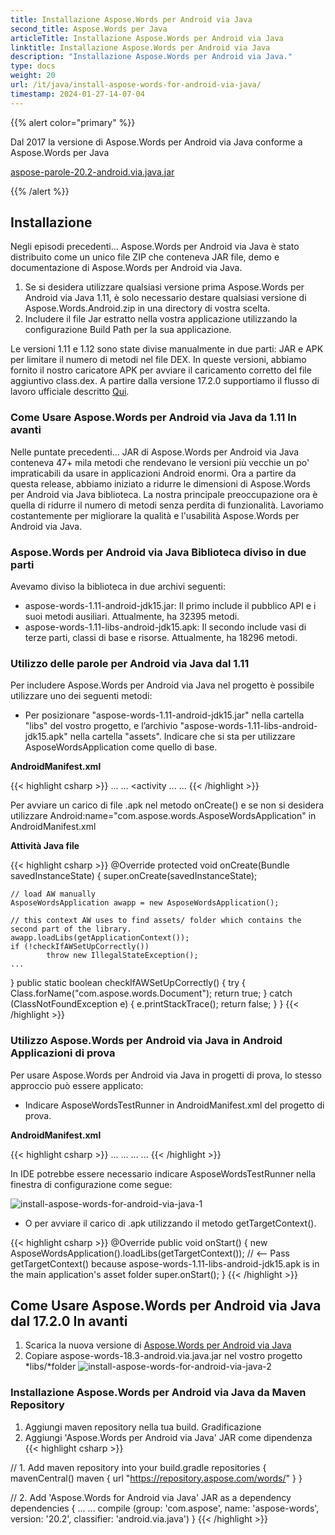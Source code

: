 ```yaml
---
title: Installazione Aspose.Words per Android via Java
second_title: Aspose.Words per Java
articleTitle: Installazione Aspose.Words per Android via Java
linktitle: Installazione Aspose.Words per Android via Java
description: "Installazione Aspose.Words per Android via Java."
type: docs
weight: 20
url: /it/java/install-aspose-words-for-android-via-java/
timestamp: 2024-01-27-14-07-04
---
```


{{% alert color="primary" %}}

Dal 2017 la versione di Aspose.Words per Android via Java conforme a Aspose.Words per Java

[aspose-parole-20.2-android.via.java.jar](https://repository.aspose.com/webapp/#/artifacts/browse/tree/General/repo/com/aspose/aspose-words/20.2/aspose-words-20.2-android.via.java.jar)

{{% /alert %}}

## Installazione

Negli episodi precedenti... Aspose.Words per Android via Java è stato distribuito come un unico file ZIP che conteneva JAR file, demo e documentazione di Aspose.Words per Android via Java.

1. Se si desidera utilizzare qualsiasi versione prima Aspose.Words per Android via Java 1.11, è solo necessario destare qualsiasi versione di Aspose.Words.Android.zip in una directory di vostra scelta.
1. Includere il file Jar estratto nella vostra applicazione utilizzando la configurazione Build Path per la sua applicazione.

Le versioni 1.11 e 1.12 sono state divise manualmente in due parti: JAR e APK per limitare il numero di metodi nel file DEX. In queste versioni, abbiamo fornito il nostro caricatore APK per avviare il caricamento corretto del file aggiuntivo class.dex. A partire dalla versione 17.2.0 supportiamo il flusso di lavoro ufficiale descritto [Qui](https://developer.android.com/studio/build/multidex.html).

### Come Usare Aspose.Words per Android via Java da 1.11 In avanti

Nelle puntate precedenti... JAR di Aspose.Words per Android via Java conteneva 47+ mila metodi che rendevano le versioni più vecchie un po' impraticabili da usare in applicazioni Android enormi. Ora a partire da questa release, abbiamo iniziato a ridurre le dimensioni di Aspose.Words per Android via Java biblioteca. La nostra principale preoccupazione ora è quella di ridurre il numero di metodi senza perdita di funzionalità. Lavoriamo costantemente per migliorare la qualità e l'usabilità Aspose.Words per Android via Java.

### Aspose.Words per Android via Java Biblioteca diviso in due parti

Avevamo diviso la biblioteca in due archivi seguenti:

- aspose-words-1.11-android-jdk15.jar: Il primo include il pubblico API e i suoi metodi ausiliari. Attualmente, ha 32395 metodi.
- aspose-words-1.11-libs-android-jdk15.apk: Il secondo include vasi di terze parti, classi di base e risorse. Attualmente, ha 18296 metodi.

### Utilizzo delle parole per Android via Java dal 1.11

Per includere Aspose.Words per Android via Java nel progetto è possibile utilizzare uno dei seguenti metodi:

- Per posizionare "aspose-words-1.11-android-jdk15.jar" nella cartella "libs" del vostro progetto, e l’archivio "aspose-words-1.11-libs-android-jdk15.apk" nella cartella "assets". Indicare che si sta per utilizzare AsposeWordsApplication come quello di base.

**AndroidManifest.xml**

{{< highlight csharp >}}
...
...
<application        
    android:allowBackup="true"
    android:icon="@drawable/ic_launcher"
    android:name="com.aspose.words.AsposeWordsApplication"
    android:label="@string/app_name"
    android:theme="@style/AppTheme" >
    <activity
...
...
{{< /highlight >}}

Per avviare un carico di file .apk nel metodo onCreate() e se non si desidera utilizzare Android:name="com.aspose.words.AsposeWordsApplication" in AndroidManifest.xml

**Attività Java file**

{{< highlight csharp >}}
@Override
protected void onCreate(Bundle savedInstanceState) 
{
    super.onCreate(savedInstanceState);

    // load AW manually
    AsposeWordsApplication awapp = new AsposeWordsApplication();
    
    // this context AW uses to find assets/ folder which contains the second part of the library.
    awapp.loadLibs(getApplicationContext()); 
    if (!checkIfAWSetUpCorrectly())
            throw new IllegalStateException();	
    ...
}
public static boolean checkIfAWSetUpCorrectly()
{
    try
    {
        Class.forName("com.aspose.words.Document");
        return true;
    }
    catch (ClassNotFoundException e)
    {
        e.printStackTrace();
        return false;
    }
}
{{< /highlight >}}

### Utilizzo Aspose.Words per Android via Java in Android Applicazioni di prova

Per usare Aspose.Words per Android via Java in progetti di prova, lo stesso approccio può essere applicato:

- Indicare AsposeWordsTestRunner in AndroidManifest.xml del progetto di prova.

**AndroidManifest.xml**

{{< highlight csharp >}}
...
...
<instrumentation
    android:name="com.aspose.words.AsposeWordsTestRunner"    
    android:targetPackage="com.aspose.releaseapp" />
...
...
{{< /highlight >}}

In IDE potrebbe essere necessario indicare AsposeWordsTestRunner nella finestra di configurazione come segue:

![install-aspose-words-for-android-via-java-1](/words/java/install-aspose-words-for-android-via-java/install-aspose-words-for-android-via-java-1.png)

- O per avviare il carico di .apk utilizzando il metodo getTargetContext().

{{< highlight csharp >}}
@Override
public void onStart() {
    new AsposeWordsApplication().loadLibs(getTargetContext());
 // <-- Pass getTargetContext() because aspose-words-1.11-libs-android-jdk15.apk is in the main application's asset folder
    super.onStart();
}
{{< /highlight >}}

## Come Usare Aspose.Words per Android via Java dal 17.2.0 In avanti

1. Scarica la nuova versione di [Aspose.Words per Android via Java](https://repository.aspose.com/webapp/#/artifacts/browse/tree/General/repo/com/aspose/aspose-words/)
1. Copiare aspose-words-18.3-android.via.java.jar nel vostro progetto *libs/*folder
![install-aspose-words-for-android-via-java-2](/words/java/install-aspose-words-for-android-via-java/install-aspose-words-for-android-via-java-2.jpg)

### Installazione Aspose.Words per Android via Java da Maven Repository

1. Aggiungi maven repository nella tua build. Gradificazione
1. Aggiungi 'Aspose.Words per Android via Java' JAR come dipendenza
{{< highlight csharp >}}

// 1. Add maven repository into your build.gradle 
repositories {
    mavenCentral()
    maven { url "https://repository.aspose.com/words/" }
}

// 2. Add 'Aspose.Words for Android via Java' JAR as a dependency
dependencies {
    ...
    ...
    compile (group: 'com.aspose', name: 'aspose-words', version: '20.2', classifier: 'android.via.java')
}
{{< /highlight >}}
